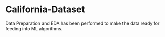 # California-Dataset
Data Preparation and EDA has been performed to make the data ready for feeding into ML algorithms.

